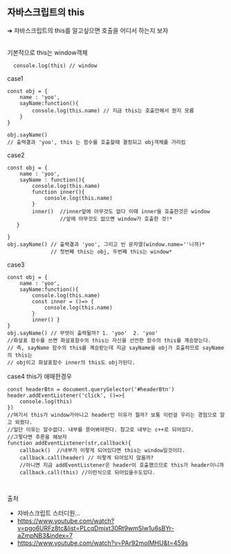 
<h2>자바스크립트의 this</h2>
➜ 자바스크립트의 this를 알고싶으면 호출을 어디서 하는지 보자
<br></br>

기본적으로 this는 window객체
```
  console.log(this) // window
```
case1
```
const obj = {
	name : 'yoo',
	sayName:function(){
		console.log(this.name) // 지금 this는 호출안해서 뭔지 모름
	}
}

obj.sayName() 
// 출력결과 'yoo', this 는 함수를 호출할때 결정되고 obj객체를 가리킴
```
case2
```
const obj = {
	name : 'yoo',
	sayName : function(){
		console.log(this.name) 
		function inner(){
			console.log(this.name)
		}	
		inner()  //inner앞에 아무것도 없다 이때 inner을 호출한것은 window
		         //앞에 아무것도 없으면 window가 호출한 것!*
   }
   
}
obj.sayName() // 출력결과 'yoo', 그리고 빈 문자열(window.name=''니까)*
              // 첫번째 this는 obj, 두번째 this는 window*
```
case3
```
const obj = {
	name : 'yoo',
	sayName:function(){
		console.log(this.name) 
		const inner = ()=> {
			console.log(this.name)
		}	
		inner() }
}
obj.sayName() // 무엇이 출력될까? 1. 'yoo'  2. 'yoo'
//화살표 함수를 쓰면 화살표함수의 this는 자신을 선언한 함수의 this를 계승받는다.
// 즉, sayName 함수의 this를 계승받는데 지금 sayName을 obj가 호출하므로 sayName의 this는
// obj이고 화살표함수 inner의 this도 obj가된다.
```

case4 this가 애매한경우
```
const headerBtn = document.querySelector('#headerBtn')
header.addEventListener('click', ()=>{
	console.log(this)
})
//여기서 this가 window가아니고 header인 이유가 뭘까? 보통 이런걸 우리는 경험으로 알고 외웠다.
//일단 이유는 알수없다. 내부를 뜯어봐야한다. 참고로 내부는 c++로 되어있다.
//그렇다면 추론을 해보자
function addEventListener(str,callback){
	callback()  //내부가 이렇게 되어있다면 this는 window일것이다.
	callback.call(header) // 이렇게 되어있지 않을까?
	//아니면 지금 addEventListener은 header이 호출했으므로 this가 header이니까
	callback.call(this) //이런식으로 되어있을수도있다.
  
  
```

출처 
- 자바스크립트 스터디원...
- https://www.youtube.com/watch?v=pgo6URFz8tc&list=PLcqDmjxt30Rt9wmSlw1u6sBYr-aZmpNB3&index=7
- https://www.youtube.com/watch?v=PAr92molMHU&t=459s
